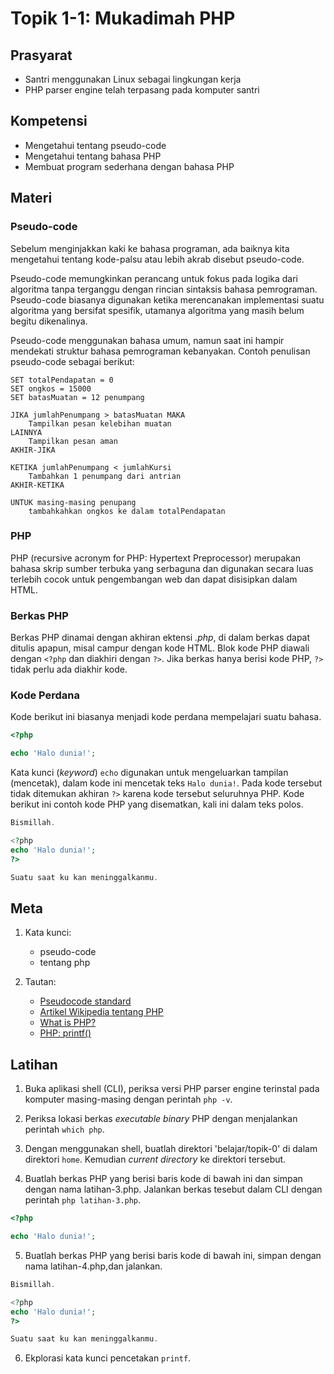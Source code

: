 # Topik 1-1: Mukadimah PHP


## Prasyarat
- Santri menggunakan Linux sebagai lingkungan kerja
- PHP parser engine telah terpasang pada komputer santri


## Kompetensi
- Mengetahui tentang pseudo-code
- Mengetahui tentang bahasa PHP
- Membuat program sederhana dengan bahasa PHP


## Materi

### Pseudo-code
Sebelum menginjakkan kaki ke bahasa programan, ada baiknya kita mengetahui tentang kode-palsu atau lebih akrab disebut pseudo-code.

Pseudo-code memungkinkan perancang untuk fokus pada logika dari algoritma tanpa terganggu dengan rincian sintaksis bahasa pemrograman.
Pseudo-code biasanya digunakan ketika merencanakan implementasi suatu algoritma yang bersifat spesifik, utamanya algoritma yang masih belum begitu dikenalinya.

Pseudo-code menggunakan bahasa umum, namun saat ini hampir mendekati struktur bahasa pemrograman kebanyakan. Contoh penulisan pseudo-code sebagai berikut:
```
SET totalPendapatan = 0
SET ongkos = 15000
SET batasMuatan = 12 penumpang

JIKA jumlahPenumpang > batasMuatan MAKA
    Tampilkan pesan kelebihan muatan
LAINNYA
    Tampilkan pesan aman
AKHIR-JIKA

KETIKA jumlahPenumpang < jumlahKursi
    Tambahkan 1 penumpang dari antrian
AKHIR-KETIKA

UNTUK masing-masing penupang
    tambahkahkan ongkos ke dalam totalPendapatan
```

### PHP
PHP (recursive acronym for PHP: Hypertext Preprocessor) merupakan bahasa skrip sumber terbuka yang serbaguna dan digunakan secara luas terlebih cocok untuk pengembangan web dan dapat disisipkan dalam HTML.

### Berkas PHP
Berkas PHP dinamai dengan akhiran ektensi _.php_, di dalam berkas dapat ditulis apapun, misal campur dengan kode HTML. Blok kode PHP diawali dengan `<?php` dan diakhiri dengan `?>`. Jika berkas hanya berisi kode PHP,  `?>` tidak perlu ada diakhir kode.

### Kode Perdana
Kode berikut ini biasanya menjadi kode perdana mempelajari suatu bahasa.
```php
<?php

echo 'Halo dunia!';
```

Kata kunci (_keyword_) `echo` digunakan untuk mengeluarkan tampilan (mencetak), dalam kode ini mencetak teks `Halo dunia!`. Pada kode tersebut tidak ditemukan akhiran `?>` karena kode tersebut seluruhnya PHP. Kode berikut ini contoh kode PHP yang disematkan, kali ini dalam teks polos.
```php
Bismillah.

<?php
echo 'Halo dunia!';
?>

Suatu saat ku kan meninggalkanmu.
```

## Meta
1. Kata kunci:
   - pseudo-code
   - tentang php

2. Tautan:
   - [Pseudocode standard](http://users.csc.calpoly.edu/~jdalbey/SWE/pdl_std.html)
   - [Artikel Wikipedia tentang PHP](https://id.wikipedia.org/wiki/PHP)
   - [What is PHP?](http://id1.php.net/manual/en/intro-whatis.php)
   - [PHP: printf\(\)](http://id1.php.net/manual/en/function.printf.php)

## Latihan
1. Buka aplikasi shell (CLI), periksa versi PHP parser engine terinstal pada komputer masing-masing dengan perintah `php -v`.

2. Periksa lokasi berkas _executable binary_ PHP dengan menjalankan perintah `which php`.

3. Dengan menggunakan shell, buatlah direktori 'belajar/topik-0' di dalam direktori `home`. Kemudian _current directory_ ke direktori tersebut.

4. Buatlah berkas PHP yang berisi baris kode di bawah ini dan simpan dengan nama latihan-3.php. Jalankan berkas tesebut dalam CLI dengan perintah `php latihan-3.php`.
```php
<?php

echo 'Halo dunia!';
```
5. Buatlah berkas PHP yang berisi baris kode di bawah ini, simpan dengan nama latihan-4.php,dan jalankan.
```php
Bismillah.

<?php
echo 'Halo dunia!';
?>

Suatu saat ku kan meninggalkanmu.
```
6. Ekplorasi kata kunci pencetakan `printf`.
